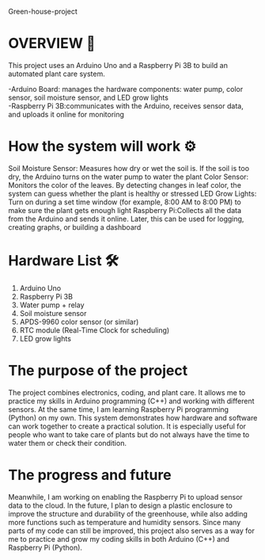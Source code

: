 Green-house-project
# OVERVIEW 📖

This project uses an Arduino Uno and a Raspberry Pi 3B to build an automated plant care system.
  
  -Arduino Board: manages the hardware components: water pump, color sensor, soil moisture sensor, and LED grow lights  
  -Raspberry Pi 3B:communicates with the Arduino, receives sensor data, and uploads it online for monitoring 

# How the system will work ⚙️

Soil Moisture Sensor: Measures how dry or wet the soil is. If the soil is too dry, the Arduino turns on the water pump to water the plant
Color Sensor: Monitors the color of the leaves. By detecting changes in leaf color, the system can guess whether the plant is healthy or stressed
LED Grow Lights: Turn on during a set time window (for example, 8:00 AM to 8:00 PM) to make sure the plant gets enough light
Raspberry Pi:Collects all the data from the Arduino and sends it online. Later, this can be used for logging, creating graphs, or building a dashboard

# Hardware List 🛠
1. Arduino Uno
2. Raspberry Pi 3B
3. Water pump + relay
4. Soil moisture sensor
5. APDS-9960 color sensor (or similar)
6. RTC module (Real-Time Clock for scheduling)
7. LED grow lights

# The purpose of the project
The project combines electronics, coding, and plant care. It allows me to practice my skills in Arduino programming (C++) and working with different sensors. At the same time, I am learning Raspberry Pi programming (Python) on my own. This system demonstrates how hardware and software can work together to create a practical solution.
It is especially useful for people who want to take care of plants but do not always have the time to water them or check their condition.

# The progress and future

Meanwhile, I am working on enabling the Raspberry Pi to upload sensor data to the cloud. In the future, I plan to design a plastic enclosure to improve the structure and durability of the greenhouse, while also adding more functions such as temperature and humidity sensors. Since many parts of my code can still be improved, this project also serves as a way for me to practice and grow my coding skills in both Arduino (C++) and Raspberry Pi (Python).


